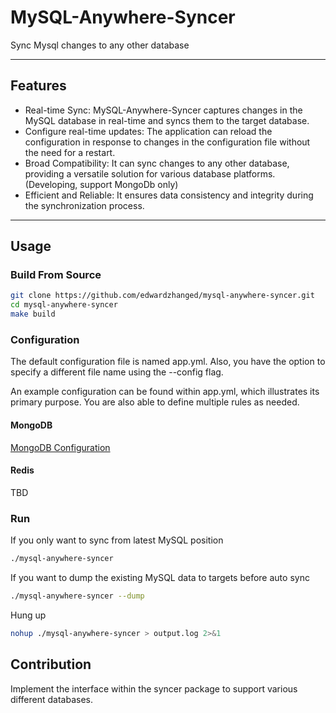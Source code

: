 # MySQL-Anywhere-Syncer
Sync Mysql changes to any other database

---------------------------------------

## Features

* Real-time Sync: MySQL-Anywhere-Syncer captures changes in the MySQL database in real-time and syncs them to the target database.
* Configure real-time updates: The application can reload the configuration in response to changes in the configuration file without the need for a restart.
* Broad Compatibility: It can sync changes to any other database, providing a versatile solution for various database platforms. (Developing, support MongoDb only)
* Efficient and Reliable: It ensures data consistency and integrity during the synchronization process.

---------------------------------------
## Usage
### Build From Source
```bash
git clone https://github.com/edwardzhanged/mysql-anywhere-syncer.git
cd mysql-anywhere-syncer
make build
```
### Configuration
The default configuration file is named app.yml. Also, you have the option to specify a different file name using the --config flag. 

An example configuration can be found within app.yml, which illustrates its primary purpose. You are also able to define multiple rules as needed.

#### MongoDB
[MongoDB Configuration](docs/mongodb.md)

#### Redis
TBD

### Run
If you only want to sync from latest MySQL position
```bash
./mysql-anywhere-syncer
```
If you want to dump the existing MySQL data to targets before auto sync
```bash
./mysql-anywhere-syncer --dump
```
Hung up
```bash
nohup ./mysql-anywhere-syncer > output.log 2>&1 
```

## Contribution
Implement the interface within the syncer package to support various different databases.
